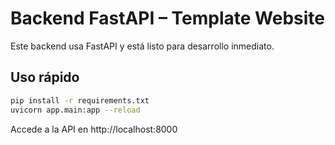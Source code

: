 # Backend FastAPI – Template Website

Este backend usa FastAPI y está listo para desarrollo inmediato.

## Uso rápido

```bash
pip install -r requirements.txt
uvicorn app.main:app --reload
```

Accede a la API en http://localhost:8000
